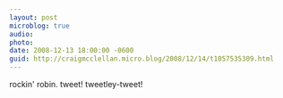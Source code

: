 ```yaml
---
layout: post
microblog: true
audio: 
photo: 
date: 2008-12-13 18:00:00 -0600
guid: http://craigmcclellan.micro.blog/2008/12/14/t1057535309.html
---
```

rockin' robin. tweet! tweetley-tweet!
